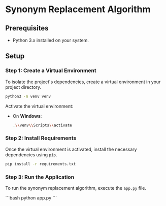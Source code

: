 # Synonym Replacement Algorithm

## Prerequisites

- Python 3.x installed on your system.

## Setup

### Step 1: Create a Virtual Environment

To isolate the project's dependencies, create a virtual environment in your project directory.

```bash
python3 -m venv venv
```

Activate the virtual environment:

- On **Windows**:
  
  ```bash
  .\\venv\\Scripts\\activate
  ```

### Step 2: Install Requirements

Once the virtual environment is activated, install the necessary dependencies using `pip`.

```bash
pip install -r requirements.txt
```

### Step 3: Run the Application

To run the synonym replacement algorithm, execute the `app.py` file.

\`\`\`bash
python app.py
\`\`\`
